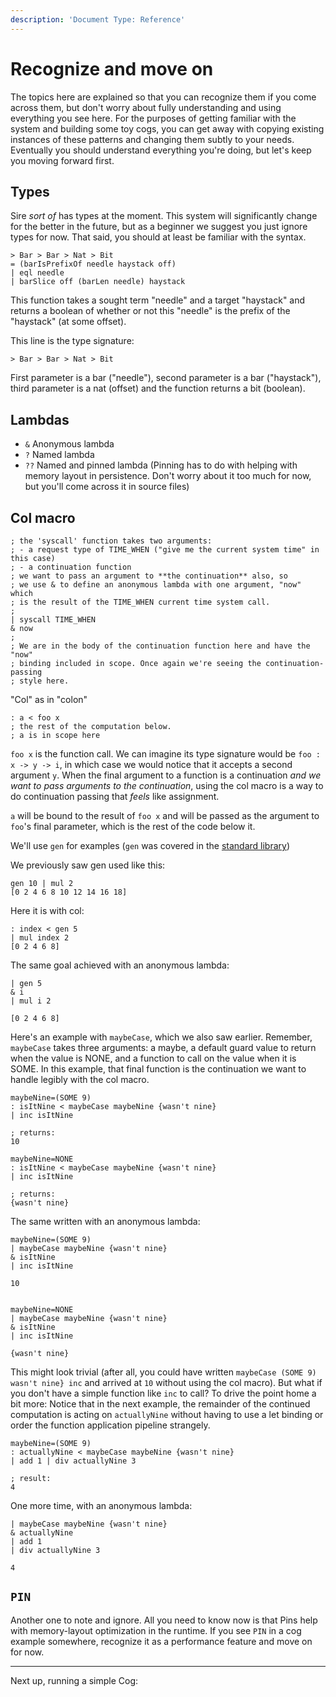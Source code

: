 ```yaml
---
description: 'Document Type: Reference'
---
```


# Recognize and move on

The topics here are explained so that you can recognize them if you come across them, but don't worry about fully understanding and using everything you see here. For the purposes of getting familiar with the system and building some toy cogs, you can get away with copying existing instances of these patterns and changing them subtly to your needs.  
Eventually you should understand everything you're doing, but let's keep you moving forward first.

## Types

Sire _sort of_ has types at the moment. This system will significantly change for the better in the future, but as a beginner we suggest you just ignore types for now. That said, you should at least be familiar with the syntax.

```sire
> Bar > Bar > Nat > Bit
= (barIsPrefixOf needle haystack off)
| eql needle
| barSlice off (barLen needle) haystack
```

This function takes a sought term "needle" and a target "haystack" and returns a boolean of whether or not this "needle" is the prefix of the "haystack" (at some offset).

This line is the type signature:

```sire
> Bar > Bar > Nat > Bit
```

First parameter is a bar ("needle"), second parameter is a bar ("haystack"), third parameter is a nat (offset) and the function returns a bit (boolean).

## Lambdas

- `&`  Anonymous lambda
- `?`  Named lambda
- `??` Named and pinned lambda (Pinning has to do with helping with memory layout in persistence. Don't worry about it too much for now, but you'll come across it in source files)

## Col macro

```
; the 'syscall' function takes two arguments:
; - a request type of TIME_WHEN ("give me the current system time" in this case)
; - a continuation function
; we want to pass an argument to **the continuation** also, so
; we use & to define an anonymous lambda with one argument, "now" which
; is the result of the TIME_WHEN current time system call.
;
| syscall TIME_WHEN
& now
;
; We are in the body of the continuation function here and have the "now"
; binding included in scope. Once again we're seeing the continuation-passing
; style here.
```

"Col" as in "colon"

```sire
: a < foo x
; the rest of the computation below.
; a is in scope here
```
`foo x` is the function call. We can imagine its type signature would be `foo : x -> y -> i`, in which case we would notice that it accepts a second argument `y`. When the final argument to a function is a continuation _and we want to pass arguments to the continuation_, using the col macro is a way to do continuation passing that _feels_ like assignment.

`a` will be bound to the result of `foo x` and will be passed as the argument to `foo`'s final parameter, which is the rest of the code below it.

We'll use `gen` for examples (`gen` was covered in the [standard library](/sire/standard-library.md))

We previously saw gen used like this:
```sire
gen 10 | mul 2
[0 2 4 6 8 10 12 14 16 18]
```

Here it is with col:

```sire
: index < gen 5
| mul index 2
[0 2 4 6 8]
```

The same goal achieved with an anonymous lambda:

```sire
| gen 5
& i
| mul i 2

[0 2 4 6 8]
```

Here's an example with `maybeCase`, which we also saw earlier. Remember, `maybeCase` takes three arguments: a maybe, a default guard value to return when the value is NONE, and a function to call on the value when it is SOME. In this example, that final function is the continuation we want to handle legibly with the col macro.

```sire
maybeNine=(SOME 9)
: isItNine < maybeCase maybeNine {wasn't nine}
| inc isItNine

; returns:
10

maybeNine=NONE
: isItNine < maybeCase maybeNine {wasn't nine}
| inc isItNine

; returns:
{wasn't nine}
```

The same written with an anonymous lambda:

```sire
maybeNine=(SOME 9)
| maybeCase maybeNine {wasn't nine}
& isItNine
| inc isItNine

10


maybeNine=NONE
| maybeCase maybeNine {wasn't nine}
& isItNine
| inc isItNine

{wasn't nine}
```


This might look trivial (after all, you could have written `maybeCase (SOME 9) wasn't nine} inc` and arrived at `10` without using the col macro). But what if you don't have a simple function like `inc` to call? To drive the point home a bit more: Notice that in the next example, the remainder of the continued computation is acting on `actuallyNine` without having to use a let binding or order the function application pipeline strangely.

```sire
maybeNine=(SOME 9)
: actuallyNine < maybeCase maybeNine {wasn't nine}
| add 1 | div actuallyNine 3

; result:
4
```

One more time, with an anonymous lambda:

```sire
| maybeCase maybeNine {wasn't nine}
& actuallyNine
| add 1
| div actuallyNine 3

4
```

## `PIN`

Another one to note and ignore. All you need to know now is that Pins help with memory-layout optimization in the runtime. If you see `PIN` in a cog example somewhere, recognize it as a performance feature and move on for now.

---

Next up, running a simple Cog:

